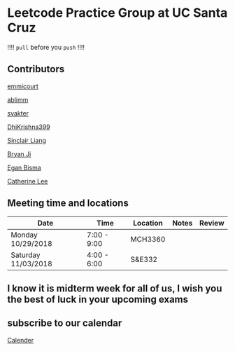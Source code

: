 # Leetcode Practice Group at UC Santa Cruz
:bangbang::bangbang: ```pull``` before you ```push``` :bangbang::bangbang:

## Contributors ##
[emmicourt](https://github.com/emmicourt)

[ablimm](https://github.com/ablimm)

[syakter](https://github.com/syakter)

[DhiKrishna399](https://github.com/DhiKrishna399)

[Sinclair Liang](https://github.com/sinclairliang)

[Bryan Ji](https://github.com/bxji/)

[Egan Bisma](https://github.com/VVNoodle)

[Catherine Lee](https://github.com/catherinelee274)

## Meeting time and locations

|Date|Time|Location|Notes|Review|
|---|---|---|---|---|
|Monday 10/29/2018|7:00 - 9:00|MCH3360  |     |   |
|Saturday 11/03/2018|4:00 - 6:00|S&E332|   |   |

## I know it is midterm week for all of us, I wish you the best of luck in your upcoming exams


## subscribe to our calendar ##

[Calender](https://calendar.google.com/calendar/embed?src=ucsc.edu_gsdfo2aabuefup3p6i5ntn0alc%40group.calendar.google.com&ctz=America%2FLos_Angeles)
